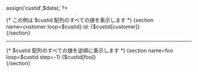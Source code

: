 
<?php
$data = array(1000,1001,1002);
$smarty->assign('custid',$data);
?>


{* この例は $custid 配列のすべての値を表示します *}
{section name=customer loop=$custid}
  id: {$custid[customer]}<br />
{/section}
<hr />
{* $custid 配列のすべての値を逆順に表示します *}
{section name=foo loop=$custid step=-1}
  {$custid[foo]}<br />
{/section}

